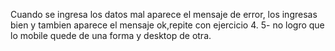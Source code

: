 Cuando se ingresa los datos mal aparece el mensaje de error, los ingresas bien y tambien aparece el mensaje ok,repite con ejercicio 4.
5- no logro que lo mobile quede de una forma y desktop de otra.
 
